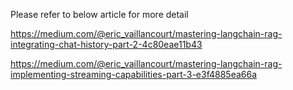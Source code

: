 Please refer to below article for more detail

https://medium.com/@eric_vaillancourt/mastering-langchain-rag-integrating-chat-history-part-2-4c80eae11b43

https://medium.com/@eric_vaillancourt/mastering-langchain-rag-implementing-streaming-capabilities-part-3-e3f4885ea66a